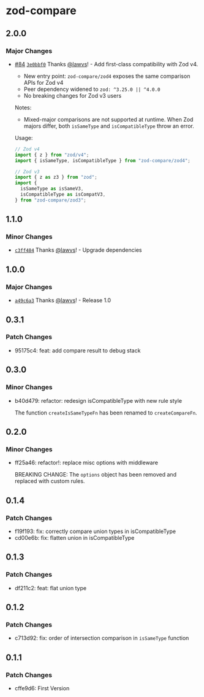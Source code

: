 # zod-compare

## 2.0.0

### Major Changes

- [#84](https://github.com/lawvs/zod-compare/pull/84) [`3e0bbf0`](https://github.com/lawvs/zod-compare/commit/3e0bbf006d0c504c69988c89997d607cd5d4f80a) Thanks [@lawvs](https://github.com/lawvs)! - Add first-class compatibility with Zod v4.
  - New entry point: `zod-compare/zod4` exposes the same comparison APIs for Zod v4
  - Peer dependency widened to `zod: ^3.25.0 || ^4.0.0`
  - No breaking changes for Zod v3 users

  Notes:
  - Mixed-major comparisons are not supported at runtime. When Zod majors differ, both `isSameType` and `isCompatibleType` throw an error.

  Usage:

  ```ts
  // Zod v4
  import { z } from "zod/v4";
  import { isSameType, isCompatibleType } from "zod-compare/zod4";

  // Zod v3
  import { z as z3 } from "zod";
  import {
    isSameType as isSameV3,
    isCompatibleType as isCompatV3,
  } from "zod-compare/zod3";
  ```

## 1.1.0

### Minor Changes

- [`c3ff484`](https://github.com/lawvs/zod-compare/commit/c3ff484af88a8faa195e868982f402871ea342c7) Thanks [@lawvs](https://github.com/lawvs)! - Upgrade dependencies

## 1.0.0

### Major Changes

- [`a49c6a3`](https://github.com/lawvs/zod-compare/commit/a49c6a324d510eb3c020e18b7a77cea1cffce726) Thanks [@lawvs](https://github.com/lawvs)! - Release 1.0

## 0.3.1

### Patch Changes

- 95175c4: feat: add compare result to debug stack

## 0.3.0

### Minor Changes

- b40d479: refactor: redesign isCompatibleType with new rule style

  The function `createIsSameTypeFn` has been renamed to `createCompareFn`.

## 0.2.0

### Minor Changes

- ff25a46: refactor!: replace misc options with middleware

  BREAKING CHANGE: The `options` object has been removed and replaced with custom rules.

## 0.1.4

### Patch Changes

- f19f193: fix: correctly compare union types in isCompatibleType
- cd00e6b: fix: flatten union in isCompatibleType

## 0.1.3

### Patch Changes

- df211c2: feat: flat union type

## 0.1.2

### Patch Changes

- c713d92: fix: order of intersection comparison in `isSameType` function

## 0.1.1

### Patch Changes

- cffe9d6: First Version
